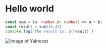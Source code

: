 # Hello world

```typescript
const sum = (a: number,b: number) => a + b;
const result = sum(10,45)
console.log(`The result is: ${result}`)
```

![Image of Yaktocat](https://octodex.github.com/images/yaktocat.png)
